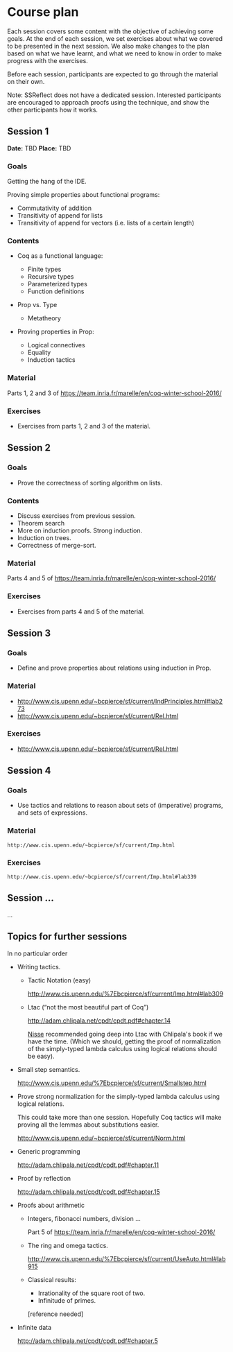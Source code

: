 # Course plan
Each session covers some content with the objective of achieving some goals.
At the end of each session, we set exercises about what we covered to be
presented in the next session. We also make changes to the plan based on
what we have learnt, and what we need to know in order to make progress
with the exercises.

Before each session, participants are expected to go through the material
on their own.

Note: SSReflect does not have a dedicated session. Interested participants
are encouraged to approach proofs using the technique, and show the other
participants how it works.

## Session 1

**Date:** TBD
**Place:** TBD

### Goals

  Getting the hang of the IDE.

  Proving simple properties about functional programs:

   - Commutativity of addition
   - Transitivity of append for lists
   - Transitivity of append for vectors
     (i.e. lists of a certain length)

### Contents

  - Coq as a functional language:
    - Finite types
    - Recursive types
    - Parameterized types
    - Function definitions

  - Prop vs. Type
    - Metatheory

  - Proving properties in Prop:
    - Logical connectives
    - Equality
    - Induction tactics

### Material

   Parts 1, 2 and 3 of
   https://team.inria.fr/marelle/en/coq-winter-school-2016/

### Exercises

  - Exercises from parts 1, 2 and 3 of the material.

## Session 2

### Goals

 - Prove the correctness of sorting algorithm on lists.

### Contents

  - Discuss exercises from previous session.
  - Theorem search
  - More on induction proofs. Strong induction.
  - Induction on trees.
  - Correctness of merge-sort.

### Material

 Parts 4 and 5 of
 https://team.inria.fr/marelle/en/coq-winter-school-2016/

### Exercises

 - Exercises from parts 4 and 5 of the material.

## Session 3

### Goals

 - Define and prove properties about relations using induction in Prop.

### Material

 - http://www.cis.upenn.edu/~bcpierce/sf/current/IndPrinciples.html#lab273
 - http://www.cis.upenn.edu/~bcpierce/sf/current/Rel.html

### Exercises

 - http://www.cis.upenn.edu/~bcpierce/sf/current/Rel.html

## Session 4

### Goals

  - Use tactics and relations to reason about sets of (imperative) programs,
    and sets of expressions.

### Material

    http://www.cis.upenn.edu/~bcpierce/sf/current/Imp.html

### Exercises

    http://www.cis.upenn.edu/~bcpierce/sf/current/Imp.html#lab339

## Session …

…

## Topics for further sessions

  In no particular order

  - Writing tactics.

    - Tactic Notation (easy)

      http://www.cis.upenn.edu/%7Ebcpierce/sf/current/Imp.html#lab309

    - Ltac (“not the most beautiful part of Coq”)

      http://adam.chlipala.net/cpdt/cpdt.pdf#chapter.14

      [Nisse](http://www.cse.chalmers.se/~nad/) recommended going deep into Ltac with Chlipala's book if we have the time. 
      (Which we should, getting the proof of normalization of the simply-typed
      lambda calculus using logical relations should be easy).
            
  - Small step semantics.

    http://www.cis.upenn.edu/%7Ebcpierce/sf/current/Smallstep.html

  - Prove strong normalization for the simply-typed lambda calculus
    using logical relations.

    This could take more than one session. Hopefully Coq tactics will make
    proving all the lemmas about substitutions easier.

    http://www.cis.upenn.edu/~bcpierce/sf/current/Norm.html

  - Generic programming

    http://adam.chlipala.net/cpdt/cpdt.pdf#chapter.11

  - Proof by reflection

    http://adam.chlipala.net/cpdt/cpdt.pdf#chapter.15


  - Proofs about arithmetic

    - Integers, fibonacci numbers, division …

      Part 5 of https://team.inria.fr/marelle/en/coq-winter-school-2016/

    - The ring and omega tactics.

      http://www.cis.upenn.edu/%7Ebcpierce/sf/current/UseAuto.html#lab915

    - Classical results:

      - Irrationality of the square root of two.
      - Infinitude of primes.

      [reference needed]

  - Infinite data

    http://adam.chlipala.net/cpdt/cpdt.pdf#chapter.5
